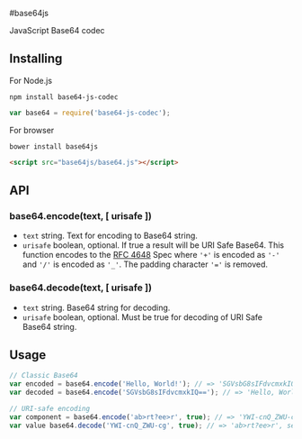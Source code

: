#base64js

JavaScript Base64 codec

## Installing

For Node.js

```
npm install base64-js-codec
```
```js
var base64 = require('base64-js-codec');
```

For browser

```
bower install base64js
```
```html
<script src="base64js/base64.js"></script>
```

## API

### base64.encode(text, [ urisafe ])

* `text` string. Text for encoding to Base64 string.
* `urisafe` boolean, optional. If true a result will be URI Safe Base64. This function encodes to the [RFC 4648](http://en.wikipedia.org/wiki/Base64#RFC_4648) Spec where `'+'` is encoded as `'-'` and `'/'` is encoded as `'_'`. The padding character `'='` is removed.
 
### base64.decode(text, [ urisafe ])

* `text` string. Base64 string for decoding.
* `urisafe` boolean, optional. Must be true for decoding of URI Safe Base64 string.

## Usage

```js
// Classic Base64
var encoded = base64.encode('Hello, World!'); // => 'SGVsbG8sIFdvcmxkIQ=='
var decoded = base64.encode('SGVsbG8sIFdvcmxkIQ=='); // => 'Hello, World!'

// URI-safe encoding
var component = base64.encode('ab>rt?ee>r', true); // => 'YWI-cnQ_ZWU-cg', no need encodeURIComponent applying
var value base64.decode('YWI-cnQ_ZWU-cg', true); // => 'ab>rt?ee>r', second parameter must be true
```
